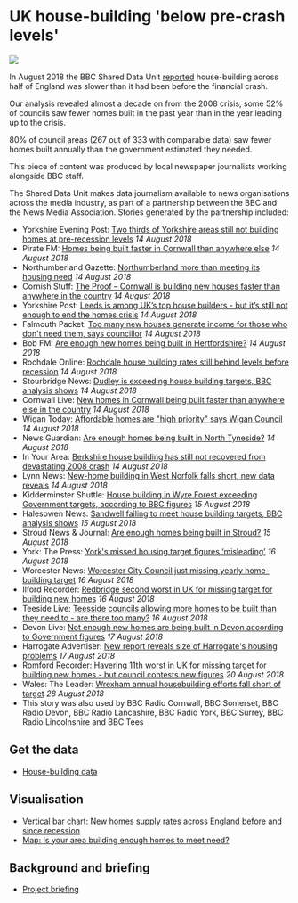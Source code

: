 # UK house-building 'below pre-crash levels'

![](https://ichef.bbci.co.uk/news/624/cpsprodpb/08CB/production/_102815220_map-housebuildmap3-nc.jpg)

In August 2018 the BBC Shared Data Unit [reported](https://www.bbc.co.uk/news/uk-england-45050276) house-building across half of England was slower than it had been before the financial crash.

Our analysis revealed almost a decade on from the 2008 crisis, some 52% of councils saw fewer homes built in the past year than in the year leading up to the crisis.

80% of council areas (267 out of 333 with comparable data) saw fewer homes built annually than the government estimated they needed.

This piece of content was produced by local newspaper journalists working alongside BBC staff.

The Shared Data Unit makes data journalism available to news organisations across the media industry, as part of a partnership between the BBC and the News Media Association. Stories generated by the partnership included:

* Yorkshire Evening Post: [Two thirds of Yorkshire areas still not building homes at pre-recession levels](https://www.yorkshirepost.co.uk/news/politics/two-thirds-of-yorkshire-areas-still-not-building-homes-at-pre-recession-levels-1-9299657) *14 August 2018* 
* Pirate FM: [Homes being built faster in Cornwall than anywhere else](https://www.piratefm.co.uk/news/latest-news/2658597/homes-being-built-faster-in-cornwall-than-anywhere-else/) *14 August 2018*
* Northumberland Gazette: [Northumberland more than meeting its housing need](https://www.northumberlandgazette.co.uk/news/northumberland-more-than-meeting-its-housing-need-1-9298991) *14 August 2018*
* Cornish Stuff: [The Proof – Cornwall is building new houses faster than anywhere in the country](https://cornishstuff.com/2018/08/14/are-we-building-enough-homes/) *14 August 2018*
* Yorkshire Post: [Leeds is among UK’s top house builders - but it’s still not enough to end the homes crisis](https://www.yorkshireeveningpost.co.uk/news/politics/leeds-is-among-uk-s-top-house-builders-but-it-s-still-not-enough-to-end-the-homes-crisis-1-9299855) *14 August 2018*
* Falmouth Packet: [Too many new houses generate income for those who don't need them, says councillor](http://www.falmouthpacket.co.uk/news/16417066.too-many-new-houses-generate-income-for-those-who-dont-need-them-says-councillor/) *14 August 2018*
* Bob FM: [Are enough new homes being built in Hertfordshire?](http://www.bobfm.co.uk/news/local-news/are-enough-new-homes-being-built-in-hertfordshire/) *14 August 2018*
* Rochdale Online: [Rochdale house building rates still behind levels before recession](https://www.rochdaleonline.co.uk/news-features/2/news-headlines/121268/rochdale-house-building-rates-still-behind-levels-before-recession) *14 August 2018*
* Stourbridge News: [Dudley is exceeding house building targets, BBC analysis shows](http://www.stourbridgenews.co.uk/news/16415167.display/) *14 August 2018*
* Cornwall Live: [New homes in Cornwall being built faster than anywhere else in the country](https://www.cornwalllive.com/news/cornwall-news/new-homes-cornwall-being-built-1894283) *14 August 2018*
* Wigan Today: [Affordable homes are "high priority" says Wigan Council](https://www.wigantoday.net/news/affordable-homes-are-high-priority-says-wigan-council-1-9300317) *14 August 2018*
* News Guardian: [Are enough homes being built in North Tyneside?](https://www.newsguardian.co.uk/news/are-enough-homes-being-built-in-north-tyneside-1-9299664) *14 August 2018*
* In Your Area: [Berkshire house building has still not recovered from devastating 2008 crash](https://www.inyourarea.co.uk/news/berkshire-house-building-has-still-not-recovered-from-devastating-2008-crash/) *14 August 2018*
* Lynn News: [New-home building in West Norfolk falls short, new data reveals](https://www.lynnnews.co.uk/news/new-home-building-in-west-norfolk-falls-short-new-data-reveals-9006087/) *14 August 2018*
* Kidderminster Shuttle: [House building in Wyre Forest exceeding Government targets, according to BBC figures](http://www.kidderminstershuttle.co.uk/news/16420397.house-building-in-wyre-forest-exceeding-government-targets-according-to-bbc-figures/) *15 August 2018*
* Halesowen News: [Sandwell failing to meet house building targets, BBC analysis shows](http://www.halesowennews.co.uk/news/regional/16417158.display/) *15 August 2018*
* Stroud News & Journal: [Are enough homes being built in Stroud?](http://www.stroudnewsandjournal.co.uk/news/16421513.are-enough-homes-being-built-in-stroud/) *15 August 2018*
* York: The Press: [York's missed housing target figures ‘misleading’](http://www.yorkpress.co.uk/news/16420570.yorks-missed-housing-target-figures-misleading/) *16 August 2018*
* Worcester News: [Worcester City Council just missing yearly home-building target](http://www.worcesternews.co.uk/news/16439357.worcester-city-council-just-missing-yearly-home-building-target/) *16 August 2018*
* Ilford Recorder: [Redbridge second worst in UK for missing target for building new homes](http://www.ilfordrecorder.co.uk/news/politics/redbridge-new-home-building-second-worst-1-5653736) *16 August 2018*
* Teeside Live: [Teesside councils allowing more homes to be built than they need to - are there too many?](https://www.gazettelive.co.uk/news/property/teesside-councils-building-more-homes-15037844) *16 August 2018*
* Devon Live: [Not enough new homes are being built in Devon according to Government figures](https://www.devonlive.com/news/devon-news/not-enough-new-homes-being-1910207) *17 August 2018*
* Harrogate Advertiser: [New report reveals size of Harrogate's housing problems](https://www.harrogateadvertiser.co.uk/news/new-report-reveals-size-of-harrogate-s-housing-problems-1-9307046) *17 August 2018*
* Romford Recorder: [Havering 11th worst in UK for missing target for building new homes - but council contests new figures](http://www.romfordrecorder.co.uk/news/politics/havering-new-homes-eleventh-worst-1-5653735) *20 August 2018*
* Wales: The Leader: [Wrexham annual housebuilding efforts fall short of target](http://www.leaderlive.co.uk/news/16603157.wrexham-annual-housebuilding-efforts-fall-short-of-target/) *28 August 2018*
* This story was also used by BBC Radio Cornwall, BBC Somerset, BBC Radio Devon, BBC Radio Lancashire, BBC Radio York, BBC Surrey, BBC Radio Lincolnshire and BBC Tees



## Get the data

* [House-building data](https://docs.google.com/spreadsheets/d/1ZSkk2fGfRWAC0S0v0lwieDNlReLGyj5kCDb-vbmQsSw/edit#gid=459469688)

## Visualisation

* [Vertical bar chart: New homes supply rates across England before and since recession](https://ichef.bbci.co.uk/news/624/cpsprodpb/2FDB/production/_102815221_chart-englandnetadditionssincerecession-kbj7z-nc.png)
* [Map: Is your area building enough homes to meet need?](https://ichef.bbci.co.uk/news/624/cpsprodpb/08CB/production/_102815220_map-housebuildmap3-nc.jpg)

## Background and briefing

* [Project briefing](https://docs.google.com/document/d/1l1pFE9SzXaO-XUBzIaBrXYS71V_4-7WxJfSPWFNHUIg/edit)
